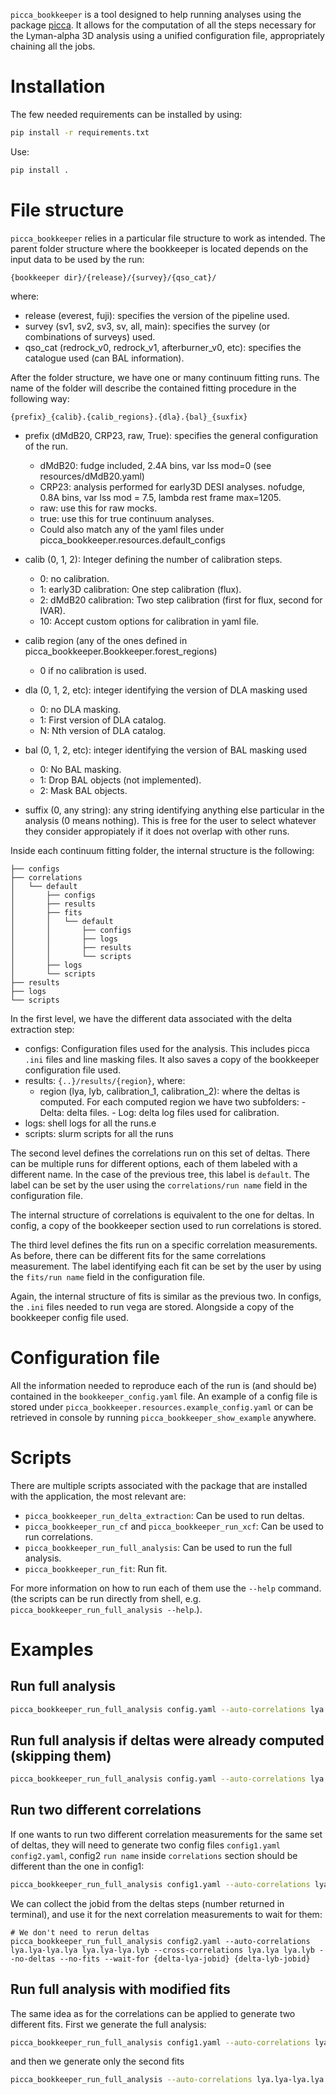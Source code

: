 ``picca_bookkeeper`` is a tool designed to help running analyses using the package [picca](https://github.com/igmhub/picca/). It allows for the computation of all the steps necessary for the Lyman-alpha 3D analysis using a unified configuration file, appropriately chaining all the jobs.

# Installation
The few needed requirements can be installed by using:
``` bash
pip install -r requirements.txt
```

Use: 
```bash
pip install .
```

# File structure
``picca_bookkeeper`` relies in a particular file structure to work as intended. The parent folder structure where the bookkeeper is located depends on the input data to be used by the run:

```
{bookkeeper dir}/{release}/{survey}/{qso_cat}/
```

where:
- release (everest, fuji): specifies the version of the pipeline used.
- survey (sv1, sv2, sv3, sv, all, main): specifies the survey (or combinations of surveys) used.
- qso_cat (redrock_v0, redrock_v1, afterburner_v0, etc): specifies the catalogue used (can BAL information).

After the folder structure, we have one or many continuum fitting runs. The name of the folder will describe the contained fitting procedure in the following way:
```
{prefix}_{calib}.{calib_regions}.{dla}.{bal}_{suxfix}
```
- prefix (dMdB20, CRP23, raw, True): specifies the general configuration of the run.
    - dMdB20: fudge included, 2.4A bins, var lss mod=0 (see resources/dMdB20.yaml)
    - CRP23: analysis performed for early3D DESI analyses. nofudge, 0.8A bins, var lss mod = 7.5, lambda rest frame max=1205.
    - raw: use this for raw mocks.
    - true: use this for true continuum analyses.
    - Could also match any of the yaml files under picca_bookkeeper.resources.default_configs

- calib (0, 1, 2): Integer defining the number of calibration steps.
    - 0: no calibration.
    - 1: early3D calibration: One step calibration (flux).
    - 2: dMdB20 calibration: Two step calibration (first for flux, second for IVAR).
    - 10: Accept custom options for calibration in yaml file.

- calib region (any of the ones defined in picca_bookkeeper.Bookkeeper.forest_regions)
    - 0 if no calibration is used.

- dla (0, 1, 2, etc): integer identifying the version of DLA masking used
    - 0: no DLA masking.
    - 1: First version of DLA catalog.
    - N: Nth version of DLA catalog.

- bal (0, 1, 2, etc): integer identifying the version of BAL masking used 
    - 0: No BAL masking.
    - 1: Drop BAL objects (not implemented).
    - 2: Mask BAL objects.

- suffix (0, any string): any string identifying anything else particular
        in the analysis (0 means nothing). This is free for the user to select
        whatever they consider appropiately if it does not overlap with other 
        runs.

Inside each continuum fitting folder, the internal structure is the following:
```
├── configs
├── correlations
│   └── default
│       ├── configs
│       ├── results
│       ├── fits
│       │   └── default
│       │       ├── configs
│       │       ├── logs
│       │       ├── results
│       │       └── scripts
│       ├── logs
│       └── scripts
├── results
├── logs
└── scripts
```
In the first level, we have the different data associated with the delta extraction step:
- configs: Configuration files used for the analysis. This includes picca ``.ini`` files and line masking files. It also saves a copy of the bookkeeper configuration file used.
- results: ``{..}/results/{region}``, where:
  - region (lya, lyb, calibration_1, calibration_2): where the deltas is computed. 
    For each computed region we have two subfolders:
        - Delta: delta files.
        - Log: delta log files used for calibration.
- logs: shell logs for all the runs.e
- scripts: slurm scripts for all the runs

The second level defines the correlations run on this set of deltas. There can be multiple runs for different options, each of them labeled with a different name. In the case of the previous tree, this label is ``default``. The label can be set by the user using the ``correlations/run name`` field in the configuration file.

The internal structure of correlations is equivalent to the one for deltas. In config, a copy of the bookkeeper section used to run correlations is stored.

The third level defines the fits run on a specific correlation measurements. As before, there can be different fits for the same correlations measurement. The label identifying each fit can be set by the user by using the ``fits/run name`` field in the configuration file.

Again, the internal structure of fits is similar as the previous two. In configs, the ``.ini`` files needed to run vega are stored. Alongside a copy of the bookkeeper config file used.

# Configuration file
All the information needed to reproduce each of the run is (and should be) contained in the ``bookkeeper_config.yaml`` file. An example of a config file is stored under ``picca_bookkeeper.resources.example_config.yaml`` or can be retrieved in console by running  ``picca_bookkeeper_show_example`` anywhere.
# Scripts
There are multiple scripts associated with the package that are installed with the application, the most relevant are:
- ``picca_bookkeeper_run_delta_extraction``: Can be used to run deltas.
- ``picca_bookkeeper_run_cf`` and ``picca_bookkeeper_run_xcf``: Can be used to run correlations.
- ``picca_bookkeeper_run_full_analysis``: Can be used to run the full analysis.
- ``picca_bookkeeper_run_fit``: Run fit.

For more information on how to run each of them use the ``--help`` command. (the scripts can be run directly from shell, e.g. ``picca_bookkeeper_run_full_analysis --help``.).

# Examples
## Run full analysis
``` bash
picca_bookkeeper_run_full_analysis config.yaml --auto-correlations lya.lya-lya.lya lya.lya-lya.lyb --cross-correlations lya.lya lya.lyb 
```

## Run full analysis if deltas were already computed (skipping them)
``` bash
picca_bookkeeper_run_full_analysis config.yaml --auto-correlations lya.lya-lya.lya lya.lya-lya.lyb --cross-correlations lya.lya lya.lyb --no-deltas
```

## Run two different correlations 
If one wants to run two different correlation measurements for the same set of deltas, they will need to generate two config files ``config1.yaml``  ``config2.yaml``, config2 ``run name`` inside ``correlations`` section should be different than the one in config1:
```bash
picca_bookkeeper_run_full_analysis config1.yaml --auto-correlations lya.lya-lya.lya lya.lya-lya.lyb --cross-correlations lya.lya lya.lyb --no-fits
```
We can collect the jobid from the deltas steps (number returned in terminal), and use it for the next correlation measurements to wait for them:
```
# We don't need to rerun deltas
picca_bookkeeper_run_full_analysis config2.yaml --auto-correlations lya.lya-lya.lya lya.lya-lya.lyb --cross-correlations lya.lya lya.lyb --no-deltas --no-fits --wait-for {delta-lya-jobid} {delta-lyb-jobid}
```

## Run full analysis with modified fits
The same idea as for the correlations can be applied to generate two different fits. First we generate the full analysis:
``` bash
picca_bookkeeper_run_full_analysis config1.yaml --auto-correlations lya.lya-lya.lya lya.lya-lya.lyb --cross-correlations lya.lya lya.lyb 
```
and then we generate only the second fits
```bash
picca_bookkeeper_run_full_analysis --auto-correlations lya.lya-lya.lya lya.lya-lya.lyb --cross-correlations lya.lya lya.lyb --no-deltas --no-correlations --waitfor {auto-export-jobid} {auto-metal-jobid} {cross-export-jobid} {cross-metal-jobid}
```